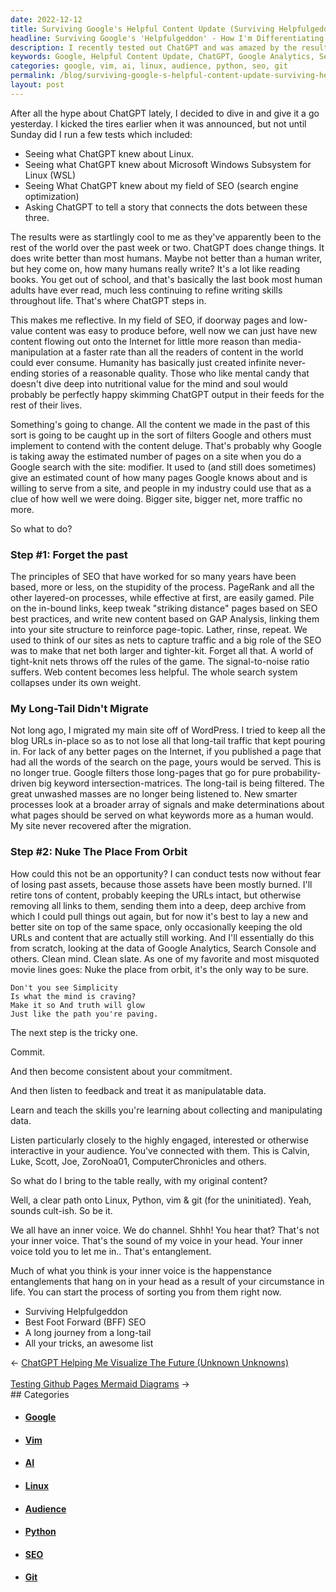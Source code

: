 ```yaml
---
date: 2022-12-12
title: Surviving Google's Helpful Content Update (Surviving Helpfulgeddon)
headline: Surviving Google's 'Helpfulgeddon' - How I'm Differentiating My Content from the Endless Deluge
description: I recently tested out ChatGPT and was amazed by the results. With its help, I'm ready to start fresh and create a better site by looking at data from Google Analytics, Search Console, and others. I plan to focus on creating content that will help others learn Linux, Python, vim, and git, and will listen to feedback from my audience. Join me as I strive to differentiate my inner voice from the endless content deluge and make the most of SEO principles that still work.
keywords: Google, Helpful Content Update, ChatGPT, Google Analytics, Search Console, Linux, Python, vim, git, SEO, Long-Tail Traffic, URLs, Content, Audience, Differentiate, Inner Voice, Content Deluge
categories: google, vim, ai, linux, audience, python, seo, git
permalink: /blog/surviving-google-s-helpful-content-update-surviving-helpfulgeddon/
layout: post
---
```



After all the hype about ChatGPT lately, I decided to dive in and give it a go
yesterday. I kicked the tires earlier when it was announced, but not until
Sunday did I run a few tests which included:

- Seeing what ChatGPT knew about Linux.
- Seeing what ChatGPT knew about Microsoft Windows Subsystem for Linux (WSL)
- Seeing What ChatGPT knew about my field of SEO (search engine optimization)
- Asking ChatGPT to tell a story that connects the dots between these three.

The results were as startlingly cool to me as they've apparently been to the
rest of the world over the past week or two. ChatGPT does change things. It
does write better than most humans. Maybe not better than a human writer, but
hey come on, how many humans really write? It's a lot like reading books. You
get out of school, and that's basically the last book most human adults have
ever read, much less continuing to refine writing skills throughout life.
That's where ChatGPT steps in.

This makes me reflective. In my field of SEO, if doorway pages and low-value
content was easy to produce before, well now we can just have new content
flowing out onto the Internet for little more reason than media-manipulation at
a faster rate than all the readers of content in the world could ever consume.
Humanity has basically just created infinite never-ending stories of a
reasonable quality. Those who like mental candy that doesn't dive deep into
nutritional value for the mind and soul would probably be perfectly happy
skimming ChatGPT output in their feeds for the rest of their lives.

Something's going to change. All the content we made in the past of this sort
is going to be caught up in the sort of filters Google and others must
implement to contend with the content deluge. That's probably why Google is
taking away the estimated number of pages on a site when you do a Google search
with the site: modifier. It used to (and still does sometimes) give an
estimated count of how many pages Google knows about and is willing to serve
from a site, and people in my industry could use that as a clue of how well we
were doing. Bigger site, bigger net, more traffic no more.

So what to do?

### Step #1: Forget the past

The principles of SEO that have worked for so many years have been based, more
or less, on the stupidity of the process. PageRank and all the other layered-on
processes, while effective at first, are easily gamed. Pile on the in-bound
links, keep tweak "striking distance" pages based on SEO best practices, and
write new content based on GAP Analysis, linking them into your site structure
to reinforce page-topic. Lather, rinse, repeat. We used to think of our sites
as nets to capture traffic and a big role of the SEO was to make that net both
larger and tighter-kit. Forget all that. A world of tight-knit nets throws off
the rules of the game. The signal-to-noise ratio suffers. Web content becomes
less helpful. The whole search system collapses under its own weight.

### My Long-Tail Didn't Migrate

Not long ago, I migrated my main site off of WordPress. I tried to keep all the
blog URLs in-place so as to not lose all that long-tail traffic that kept
pouring in. For lack of any better pages on the Internet, if you published a
page that had all the words of the search on the page, yours would be served.
This is no longer true. Google filters those long-pages that go for pure
probability-driven big keyword intersection-matrices. The long-tail is being
filtered. The great unwashed masses are no longer being listened to. New
smarter processes look at a broader array of signals and make determinations
about what pages should be served on what keywords more as a human would. My
site never recovered after the migration.

### Step #2: Nuke The Place From Orbit

How could this not be an opportunity? I can conduct tests now without fear of
losing past assets, because those assets have been mostly burned. I'll retire
tons of content, probably keeping the URLs intact, but otherwise removing all
links to them, sending them into a deep, deep archive from which I could pull
things out again, but for now it's best to lay a new and better site on top of
the same space, only occasionally keeping the old URLs and content that are
actually still working. And I'll essentially do this from scratch, looking at
the data of Google Analytics, Search Console and others. Clean mind. Clean
slate. As one of my favorite and most misquoted movie lines goes: Nuke the
place from orbit, it's the only way to be sure.

    Don't you see Simplicity
    Is what the mind is craving?
    Make it so And truth will glow
    Just like the path you're paving.

The next step is the tricky one.

Commit.

And then become consistent about your commitment.

And then listen to feedback and treat it as manipulatable data.

Learn and teach the skills you're learning about collecting and manipulating
data.

Listen particularly closely to the highly engaged, interested or otherwise
interactive in your audience. You've connected with them. This is Calvin,
Luke, Scott, Joe, ZoroNoa01, ComputerChronicles and others.

So what do I bring to the table really, with my original content?

Well, a clear path onto Linux, Python, vim & git (for the uninitiated). Yeah,
sounds cult-ish. So be it.

We all have an inner voice. We do channel. Shhh! You hear that? That's not your
inner voice. That's the sound of my voice in your head. Your inner voice told
you to let me in.. That's entanglement.

Much of what you think is your inner voice is the happenstance entanglements
that hang on in your head as a result of your circumstance in life. You can
start the process of sorting you from them right now.

- Surviving Helpfulgeddon
- Best Foot Forward (BFF) SEO
- A long journey from a long-tail
- All your tricks, an awesome list


<div class="arrow-links"><div class="post-nav-prev"><span class="arrow">&larr;&nbsp;</span><a href="/blog/chatgpt-helping-me-visualize-the-future-unknown-unknowns/">ChatGPT Helping Me Visualize The Future (Unknown Unknowns)</a></div> &nbsp; <div class="post-nav-next"><a href="/blog/testing-github-pages-mermaid-diagrams/">Testing Github Pages Mermaid Diagrams</a><span class="arrow">&nbsp;&rarr;</span></div></div>
## Categories

<ul>
<li><h4><a href='/google/'>Google</a></h4></li>
<li><h4><a href='/vim/'>Vim</a></h4></li>
<li><h4><a href='/ai/'>AI</a></h4></li>
<li><h4><a href='/linux/'>Linux</a></h4></li>
<li><h4><a href='/audience/'>Audience</a></h4></li>
<li><h4><a href='/python/'>Python</a></h4></li>
<li><h4><a href='/seo/'>SEO</a></h4></li>
<li><h4><a href='/git/'>Git</a></h4></li></ul>